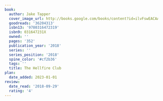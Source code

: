 ```yaml
---
book:
  author: Jake Tapper
  cover_image_url: http://books.google.com/books/content?id=ilvFswEACAAJ&printsec=frontcover&img=1&zoom=1&source=gbs_api
  goodreads: '36204313'
  isbn13: '9780316472319'
  isbn9: 031647231X
  owned: ''
  pages: '352'
  publication_year: '2018'
  series: ''
  series_position: '2018'
  spine_color: '#cf2b36'
  tags: ''
  title: The Hellfire Club
plan:
  date_added: 2023-01-01
review:
  date_read: '2018-09-29'
  rating: '4'
---
```

